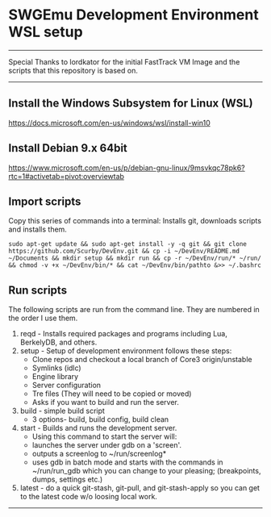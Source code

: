 # SWGEmu Development Environment WSL setup

****************************************************************************************************************
Special Thanks to lordkator for the initial FastTrack VM Image and the scripts that this repository is based on.
****************************************************************************************************************

## Install the Windows Subsystem for Linux (WSL)

<https://docs.microsoft.com/en-us/windows/wsl/install-win10>

## Install Debian 9.x 64bit

<https://www.microsoft.com/en-us/p/debian-gnu-linux/9msvkqc78pk6?rtc=1#activetab=pivot:overviewtab>

## Import scripts

Copy this series of commands into a terminal: Installs git, downloads scripts and installs them.

```
sudo apt-get update && sudo apt-get install -y -q git && git clone https://github.com/Scurby/DevEnv.git && cp -i ~/DevEnv/README.md ~/Documents && mkdir setup && mkdir run && cp -r ~/DevEnv/run/* ~/run/ && chmod -v +x ~/DevEnv/bin/* && cat ~/DevEnv/bin/pathto &>> ~/.bashrc
```

## Run scripts

The following scripts are run from the command line. They are numbered in the order I use them.

1. reqd - Installs required packages and programs including Lua, BerkelyDB, and others.
2. setup - Setup of development environment follows these steps:
   * Clone repos and checkout a local branch of Core3 origin/unstable
   * Symlinks (idlc)
   * Engine library
   * Server configuration
   * Tre files (They will need to be copied or moved)
   * Asks if you want to build and run the server.
3. build - simple build script
   * 3 options- build, build config, build clean
4. start - Builds and runs the development server.
   * Using this command to start the server will:
   * launches the server under gdb on a 'screen'.
   * outputs a screenlog to ~/run/screenlog*
   * uses gdb in batch mode and starts with the commands  in ~/run/run_gdb which you can change to your pleasing; (breakpoints, dumps, settings etc.)
5. latest - do a quick git-stash, git-pull, and git-stash-apply so you can get to the latest code w/o loosing local work.

****************************************************************************************************************
